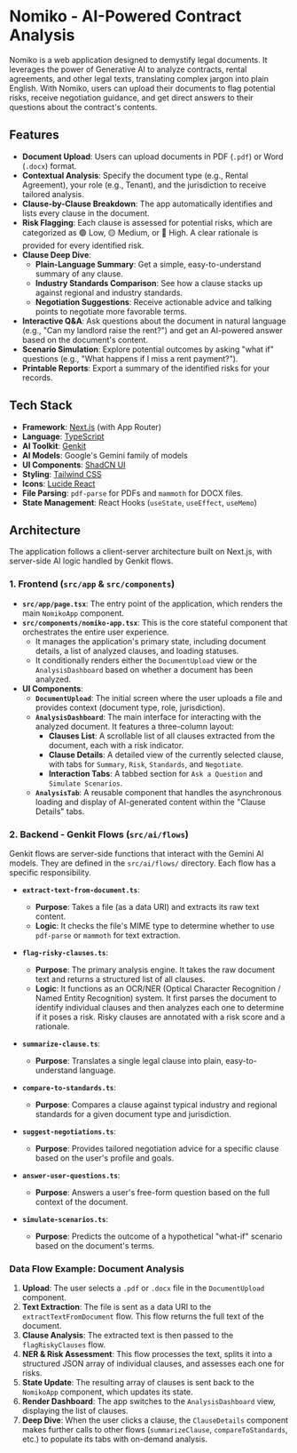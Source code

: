 # Nomiko - AI-Powered Contract Analysis

Nomiko is a web application designed to demystify legal documents. It leverages the power of Generative AI to analyze contracts, rental agreements, and other legal texts, translating complex jargon into plain English. With Nomiko, users can upload their documents to flag potential risks, receive negotiation guidance, and get direct answers to their questions about the contract's contents.

## Features

- **Document Upload**: Users can upload documents in PDF (`.pdf`) or Word (`.docx`) format.
- **Contextual Analysis**: Specify the document type (e.g., Rental Agreement), your role (e.g., Tenant), and the jurisdiction to receive tailored analysis.
- **Clause-by-Clause Breakdown**: The app automatically identifies and lists every clause in the document.
- **Risk Flagging**: Each clause is assessed for potential risks, which are categorized as 🟢 Low, 🟡 Medium, or 🔴 High. A clear rationale is provided for every identified risk.
- **Clause Deep Dive**:
  - **Plain-Language Summary**: Get a simple, easy-to-understand summary of any clause.
  - **Industry Standards Comparison**: See how a clause stacks up against regional and industry standards.
  - **Negotiation Suggestions**: Receive actionable advice and talking points to negotiate more favorable terms.
- **Interactive Q&A**: Ask questions about the document in natural language (e.g., "Can my landlord raise the rent?") and get an AI-powered answer based on the document's content.
- **Scenario Simulation**: Explore potential outcomes by asking "what if" questions (e.g., "What happens if I miss a rent payment?").
- **Printable Reports**: Export a summary of the identified risks for your records.

## Tech Stack

- **Framework**: [Next.js](https://nextjs.org/) (with App Router)
- **Language**: [TypeScript](https://www.typescriptlang.org/)
- **AI Toolkit**: [Genkit](https://firebase.google.com/docs/genkit)
- **AI Models**: Google's Gemini family of models
- **UI Components**: [ShadCN UI](https://ui.shadcn.com/)
- **Styling**: [Tailwind CSS](https://tailwindcss.com/)
- **Icons**: [Lucide React](https://lucide.dev/)
- **File Parsing**: `pdf-parse` for PDFs and `mammoth` for DOCX files.
- **State Management**: React Hooks (`useState`, `useEffect`, `useMemo`)

## Architecture

The application follows a client-server architecture built on Next.js, with server-side AI logic handled by Genkit flows.

### 1. Frontend (`src/app` & `src/components`)

- **`src/app/page.tsx`**: The entry point of the application, which renders the main `NomikoApp` component.
- **`src/components/nomiko-app.tsx`**: This is the core stateful component that orchestrates the entire user experience.
  - It manages the application's primary state, including document details, a list of analyzed clauses, and loading statuses.
  - It conditionally renders either the `DocumentUpload` view or the `AnalysisDashboard` based on whether a document has been analyzed.
- **UI Components**:
  - **`DocumentUpload`**: The initial screen where the user uploads a file and provides context (document type, role, jurisdiction).
  - **`AnalysisDashboard`**: The main interface for interacting with the analyzed document. It features a three-column layout:
    - **Clauses List**: A scrollable list of all clauses extracted from the document, each with a risk indicator.
    - **Clause Details**: A detailed view of the currently selected clause, with tabs for `Summary`, `Risk`, `Standards`, and `Negotiate`.
    - **Interaction Tabs**: A tabbed section for `Ask a Question` and `Simulate Scenarios`.
  - **`AnalysisTab`**: A reusable component that handles the asynchronous loading and display of AI-generated content within the "Clause Details" tabs.

### 2. Backend - Genkit Flows (`src/ai/flows`)

Genkit flows are server-side functions that interact with the Gemini AI models. They are defined in the `src/ai/flows/` directory. Each flow has a specific responsibility.

- **`extract-text-from-document.ts`**:
  - **Purpose**: Takes a file (as a data URI) and extracts its raw text content.
  - **Logic**: It checks the file's MIME type to determine whether to use `pdf-parse` or `mammoth` for text extraction.

- **`flag-risky-clauses.ts`**:
  - **Purpose**: The primary analysis engine. It takes the raw document text and returns a structured list of all clauses.
  - **Logic**: It functions as an OCR/NER (Optical Character Recognition / Named Entity Recognition) system. It first parses the document to identify individual clauses and then analyzes each one to determine if it poses a risk. Risky clauses are annotated with a risk score and a rationale.

- **`summarize-clause.ts`**:
  - **Purpose**: Translates a single legal clause into plain, easy-to-understand language.

- **`compare-to-standards.ts`**:
  - **Purpose**: Compares a clause against typical industry and regional standards for a given document type and jurisdiction.

- **`suggest-negotiations.ts`**:
  - **Purpose**: Provides tailored negotiation advice for a specific clause based on the user's profile and goals.

- **`answer-user-questions.ts`**:
  - **Purpose**: Answers a user's free-form question based on the full context of the document.

- **`simulate-scenarios.ts`**:
  - **Purpose**: Predicts the outcome of a hypothetical "what-if" scenario based on the document's terms.

### Data Flow Example: Document Analysis

1.  **Upload**: The user selects a `.pdf` or `.docx` file in the `DocumentUpload` component.
2.  **Text Extraction**: The file is sent as a data URI to the `extractTextFromDocument` flow. This flow returns the full text of the document.
3.  **Clause Analysis**: The extracted text is then passed to the `flagRiskyClauses` flow.
4.  **NER & Risk Assessment**: This flow processes the text, splits it into a structured JSON array of individual clauses, and assesses each one for risks.
5.  **State Update**: The resulting array of clauses is sent back to the `NomikoApp` component, which updates its state.
6.  **Render Dashboard**: The app switches to the `AnalysisDashboard` view, displaying the list of clauses.
7.  **Deep Dive**: When the user clicks a clause, the `ClauseDetails` component makes further calls to other flows (`summarizeClause`, `compareToStandards`, etc.) to populate its tabs with on-demand analysis.
